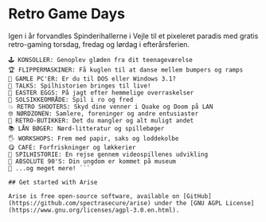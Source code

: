 <!-- BEGIN ARISE ------------------------------
Title:: "Retro Game Days"

Author:: "Retro Game Days"
Description:: "Retro Game Days er en fejring af spilhistorie og spilkultur i uge 42"
Language:: "dk"
Thumbnail:: "arise-icon.png"
Published Date:: "2025-05-02"
Modified Date:: "2025-05-02"

content_header:: "false"
rss_hide:: "true"
---- END ARISE \\ DO NOT MODIFY THIS LINE ---->

# Retro Game Days

Igen i år forvandles Spinderihallerne i Vejle til et pixeleret paradis med gratis retro-gaming torsdag, fredag og lørdag i efterårsferien.️

```👾 ARKADEMASKINER: Kan du slå high scoren i de klassiske arkadespil? 
🕹️ KONSOLLER: Genoplev glæden fra dit teenageværelse 
🏆 FLIPPERMASKINER: Få kuglen til at danse mellem bumpers og ramps 
💾 GAMLE PC'ER: Er du til DOS eller Windows 3.1?
🎤 TALKS: Spilhistorien bringes til live!
🥚 EASTER EGGS: På jagt efter hemmelige overraskelser
🌻 SOLSIKKEOMRÅDE: Spil i ro og fred
💥 RETRO SHOOTERS: Skyd dine venner i Quake og Doom på LAN
🤓 NØRDZONEN: Samlere, foreninger og andre entusiaster 
🛒 RETRO-BUTIKKER: Det du mangler og alt muligt andet
📚 LÅN BØGER: Nørd-litteratur og spillebøger
️️🖐️ WORKSHOPS: Frem med papir, saks og loddekolbe
😋 CAFÈ: Forfriskninger og lækkerier
📜 SPILHISTORIE: En rejse gennem videospillenes udvikling
🎱 ABSOLUTE 90'S: Din ungdom er kommet på museum
🎁 ...og meget mere! ```

## Get started with Arise

Arise is free open-source software, available on [GitHub](https://github.com/spectrasecure/arise) under the [GNU AGPL License](https://www.gnu.org/licenses/agpl-3.0.en.html).
